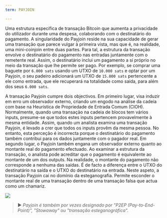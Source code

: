 ```yaml
---
term: PAYJOIN

---
```

Uma estrutura específica de transação Bitcoin que aumenta a privacidade do utilizador durante uma despesa, colaborando com o destinatário do pagamento. A singularidade do Payjoin reside na sua capacidade de gerar uma transação que parece vulgar à primeira vista, mas que é, na realidade, uma mini-coinjoin entre duas partes. Para tal, a estrutura da transação envolve o destinatário do pagamento nas entradas juntamente com o remetente real. Assim, o destinatário inclui um pagamento a si próprio no meio da transação que lhe permite ser pago. Por exemplo, se comprar uma baguete por `6.000 sats` usando um UTXO de `10.000 sats` e optar por um Payjoin, o seu padeiro adicionará um UTXO de `15.000 sats` pertencente a ele como entrada, que ele recuperará na totalidade como saída, para além dos seus `6.000 sats`.

A transação Payjoin cumpre dois objectivos. Em primeiro lugar, visa induzir em erro um observador externo, criando um engodo na análise da cadeia com base na Heurística de Propriedade de Entrada Comum (CIOH). Normalmente, quando uma transação na cadeia de blocos tem vários inputs, presume-se que todos estes inputs pertencem provavelmente à mesma entidade. Assim, quando um analista examina uma transação Payjoin, é levado a crer que todos os inputs provêm da mesma pessoa. No entanto, esta perceção é incorrecta porque o destinatário do pagamento também contribui para os dados juntamente com o pagador real. Em segundo lugar, o Payjoin também engana um observador externo quanto ao montante real do pagamento efectuado. Ao examinar a estrutura da transação, o analista pode acreditar que o pagamento é equivalente ao montante de um dos outputs. Na realidade, o montante do pagamento não corresponde a nenhuma das saídas. É de facto a diferença entre o UTXO do destinatário na saída e o UTXO do destinatário na entrada. Neste aspeto, a transação Payjoin cai no domínio da esteganografia. Permite esconder o montante real de uma transação dentro de uma transação falsa que actua como um chamariz.

![](../../dictionnaire/assets/14.webp)

> ► *Payjoin é também por vezes designado por "P2EP (Pay-to-End-Point)", "Stowaway" ou "transação esteganográfica".*